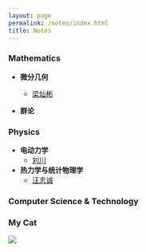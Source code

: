 ```yaml
---
layout: page
permalink: /notes/index.html
title: Notes
---
```




### Mathematics

- **微分几何**
   - [梁灿彬](https://collapsar0615.github.io/mypaper/notes/梁灿彬微分几何入门.pdf)

- **群论**
### Physics
- **电动力学**
   - [刘川](https://collapsar0615.github.io/mypaper/notes/刘川电动力学.pdf)
- **热力学与统计物理学** 
   - [汪志诚 ](https://collapsar0615.github.io/mypaper/notes/汪志诚热统.pdf) 

### Computer Science & Technology

### My Cat

<div>
<img src="/images/cat.JPG">
</div>
<br>


